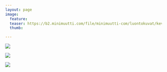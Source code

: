 ```yaml
---
layout: page
image:
  feature:
  teaser: https://b2.minimuutti.com/file/minimuutti-com/luontokuvat/kev%C3%A4t/6/DS53795-245px.jpg
  thumb:

---
```


![](https://b2.minimuutti.com/file/minimuutti-com/luontokuvat/kev%C3%A4t/6/DS53787-800px.jpg)

![](https://b2.minimuutti.com/file/minimuutti-com/luontokuvat/kev%C3%A4t/6/DS53805-800px.jpg)

![](https://b2.minimuutti.com/file/minimuutti-com/luontokuvat/kev%C3%A4t/6/DS53807-800px.jpg)
